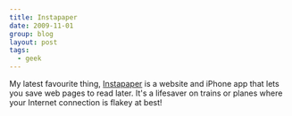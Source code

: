 ```yaml
---
title: Instapaper
date: 2009-11-01
group: blog
layout: post
tags:
  - geek
---
```

My latest favourite thing, [Instapaper](http:/www.instapaper.com) is a website and iPhone app that lets you save web pages to read later. It's a lifesaver on trains or planes where your Internet connection is flakey at best!